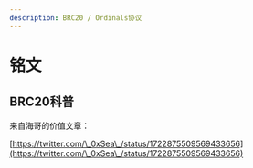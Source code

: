 ```yaml
---
description: BRC20 / Ordinals协议
---
```


# 铭文

## BRC20科普

来自海哥的价值文章：

[https://twitter.com/\_0xSea\_/status/1722875509569433656](https://twitter.com/\_0xSea\_/status/1722875509569433656)
